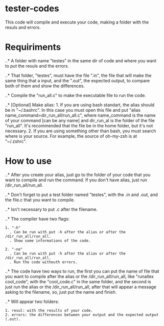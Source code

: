 # tester-codes
This code will compile and execute your code, making a folder with the resuls and errors.

# Requiriments
..* A folder with name "testes" in the same dir of code and where you want to put the resuls and the errors.

..* That folder, "testes", must have the file ".in", the file that will make the same thing that a input, and the ".out", the expected output, to compare both of them and show the differences.

..* Compile the "run_all.c" to make the executable file to run the code.

..* [Optional] Make alias:
    1. If you are using bash standart, the alias should be in "~/.bashrc". In this case you must open this file and put "alias name_command=dir_run_all/run_all.c", where name_command is the name of your command [can be any name] and dir_run_al is the folder of the file "run_all". It's recommended that the file be in the home folder, but it's not necessary.
    2. If you are using something other than bash, you must search where is your source. For example, the source of oh-my-zsh is at "~/.zshrc".
    
# How to use
..* After you create your alias, just go to the folder of your code that you want to compile and run the command. If you don't have alias, just run /dir_run_all/run_all.

..* Don't forget to put a test folder named "testes", with the .in and .out, and the file.c that you want to compile.

..* Isn't necessary to put .c after the filename.

..* The compiler have two flags:

    1. "-h" 
      . Can be run with put -h after the alias or after the /dir_run_all/run_all.
      . Show some informations of the code.
      
    2. "-ne"
      . Can be run with put -h after the alias or after the /dir_run_all/run_all.
      . Run the code withouth errors.
      
..* The code have two ways to run, the first you can put the name of file that you want to compile after the alias or the /dir_run_all/run_all, like "runallex cool_code", with the "cool_code.c" in the same folder, and the second is just run the alias or the /dir_run_all/run_all, after that will appear a message asking to the filename, so, just put the name and finish.

..* Will appear two folders: 

    1. resul: with the results of your code.
    2. errors: the differences between your output and the expected output (.out).
